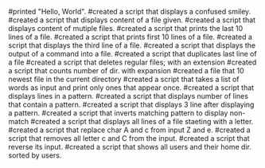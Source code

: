 #printed "Hello, World".
#created a script that displays a confused smiley.
#created a script that displays content of a file given.
#created a script that displays content of mutiple files.
#created a script that prints the last 10 lines of a file.
#created a script that prints first 10 lines of a file.
#created a script that displays the third line of a file.
#created a script that displays the output of a command into a file.
#created a script that duplicates last line of a file
#created a script that deletes regular files; with an extension
#created a script that counts number of dir. with expansion
#created a file that 10 newest file in the current directory
#created a script that takes a list of words as input and print only ones that appear once.
#created a script that displays lines in a pattern.
#created a script that displays number of lines that contain a pattern.
#created a script that displays 3 line after displaying a pattern.
#created a script that inverts matching pattern to display non-match
#created a script that displays all lines of a file staeting with a letter.
#created a script that replace char A and c from input Z and e.
#created a script that removes all letter c and C from the input.
#created a script that reverse its  input.
#created a script that shows all users and their home dir. sorted by users. 
